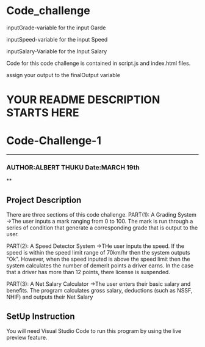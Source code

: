 # Code_challenge


inputGrade-variable for the input Garde

inputSpeed-variable for the input Speed

inputSalary-Variable for the Input Salary


Code for this code challenge is contained in script.js and index.html files.

assign your output to the finalOutput variable


# YOUR README DESCRIPTION STARTS HERE

# Code-Challenge-1
***
### AUTHOR:ALBERT THUKU  Date:MARCH 19th
**
## Project Description
There are three sections of this code challenge.
PART(1): A Grading System
->The user inputs a mark ranging from 0 to 100. The mark is run through a series of condition that generate a corresponding grade that is output to the user.

PART(2): A Speed Detector System
->THe user inputs the speed. If the speed is within the speed limit range of 70km/hr then the system outputs "Ok". However, when the speed inputed is above the speed limit then the system calculates the number of demerit points a driver earns. In the case that a driver has more than 12 points, there license is suspended.

PART(3): A Net Salary Calculator
->The user enters their basic salary and benefits. The program calculates gross salary, deductions (such as NSSF, NHIF) and outputs their Net Salary

## SetUp Instruction
You will need Visual Studio Code to run this program by using the live preview feature.


